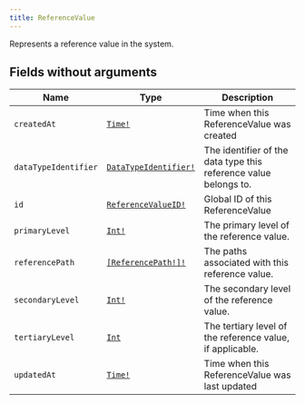 ```yaml
---
title: ReferenceValue
---
```


Represents a reference value in the system.

## Fields without arguments

| Name | Type | Description |
|------|------|-------------|
| `createdAt` | [`Time!`](../scalar/time.md) | Time when this ReferenceValue was created |
| `dataTypeIdentifier` | [`DataTypeIdentifier!`](../union/datatypeidentifier.md) | The identifier of the data type this reference value belongs to. |
| `id` | [`ReferenceValueID!`](../scalar/referencevalueid.md) | Global ID of this ReferenceValue |
| `primaryLevel` | [`Int!`](../scalar/int.md) | The primary level of the reference value. |
| `referencePath` | [`[ReferencePath!]!`](../object/referencepath.md) | The paths associated with this reference value. |
| `secondaryLevel` | [`Int!`](../scalar/int.md) | The secondary level of the reference value. |
| `tertiaryLevel` | [`Int`](../scalar/int.md) | The tertiary level of the reference value, if applicable. |
| `updatedAt` | [`Time!`](../scalar/time.md) | Time when this ReferenceValue was last updated |

